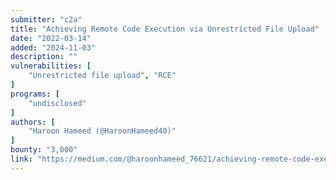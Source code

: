 ```yaml
---
submitter: "c2a"
title: "Achieving Remote Code Execution via Unrestricted File Upload"
date: "2022-03-14"
added: "2024-11-03"
description: ""
vulnerabilities: [
    "Unrestricted file upload", "RCE"
]
programs: [
    "undisclosed"
]
authors: [
    "Haroon Hameed (@HaroonHameed40)"
]
bounty: "3,000"
link: "https://medium.com/@haroonhameed_76621/achieving-remote-code-execution-via-unrestricted-file-upload-6050f360c218"
---
```




